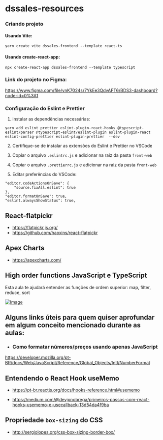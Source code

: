 # dssales-resources

### Criando projeto

#### Usando Vite:

```
yarn create vite dssales-frontend --template react-ts
```

#### Usando create-react-app:

```
npx create-react-app dssales-frontend --template typescript
```

### Link do projeto no Figma: 

https://www.figma.com/file/vnK7024sr7YkEe3QdvAFT6/BDS3-dashboard?node-id=0%3A1

### Configuração do Eslint e Prettier

1) instalar as dependências necessárias:

`yarn add eslint prettier eslint-plugin-react-hooks @typescript-eslint/parser @typescript-eslint/eslint-plugin eslint-plugin-react eslint-config-prettier eslint-plugin-prettier  --dev`

2) Certifique-se de instalar as extensões do Eslint e Prettier no VSCode

3) Copiar o arquivo `.eslintrc.js` e adicionar na raiz da pasta `front-web`

3) Copiar o arquivo `.prettierrc.js` e adicionar na raiz da pasta `front-web`

4) Editar preferências do VSCode:

```
"editor.codeActionsOnSave": {
    "source.fixAll.eslint": true
},
"editor.formatOnSave": true, 
"eslint.alwaysShowStatus": true,
```

## React-flatpickr
- https://flatpickr.js.org/
- https://github.com/haoxins/react-flatpickr

## Apex Charts
- https://apexcharts.com/


## High order functions JavaScript e TypeScript

Esta aula te ajudará entender as funções de ordem superior: map, filter, reduce, sort

[![Image](https://img.youtube.com/vi/ZYPQmfcZGxg/mqdefault.jpg "Vídeo no Youtube")](https://youtu.be/ZYPQmfcZGxg)


## Alguns links úteis para quem quiser aprofundar em algum conceito mencionado durante as aulas:

- ### Como formatar números/preços usando apenas JavaScript
https://developer.mozilla.org/pt-BR/docs/Web/JavaScript/Reference/Global_Objects/Intl/NumberFormat

## Entendendo o React Hook useMemo

- https://pt-br.reactjs.org/docs/hooks-reference.html#usememo

- https://medium.com/@devjpnobrega/primeiros-passos-com-react-hooks-usememo-e-usecallback-13d54da4f9ba

## Propriedade  `box-sizing` do CSS

- http://sergiolopes.org/css-box-sizing-border-box/

